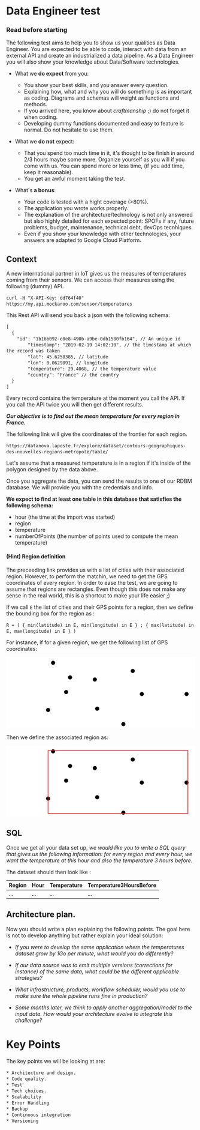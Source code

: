 # Data Engineer test

### Read before starting

The following test aims to help you to show us your qualities as Data Engineer. 
You are expected to be able to code, interact with data from an external API and create an industrialized a data pipeline. As a Data Engineer you will also show your knowledge about Data/Software technologies.

* What we **do expect** from you: 
    - You show your best skills, and you answer every question.
    - Explaining how, what and why you will do something is as important as coding. Diagrams and schemas will weight as functions and methods.
    - If you arrived here, you know about *craftmanship* ;) do not forget it when coding.
    - Developing dummy functions documented and easy to feature is normal. Do not hesitate to use them.

* What we **do not** expect:
    - That you spend too much time in it, it's thought to be finish in around 2/3 hours maybe some more. Organize yourself as you will if you come with us. You can spend more or less time, (if you add time, keep it reasonable).
    - You get an awful moment taking the test.

* What's **a bonus**:
    - Your code is tested with a hight coverage (>80%).
    - The application you wrote works properly.
    - The explanation of the architecture/technology is not only answered but also highly detailed for each expected point: 
        SPOFs if any, future problems, budget, maintenance, technical debt, devOps tecnhiques.
    - Even if you show your knowledge with other technologies, your answers are adapted to Google Cloud Platform.
 
## Context
A new international partner in IoT gives us the measures of temperatures coming from their sensors. 
We can access their measures using the following (dummy) API. 
 
``` 
curl -H "X-API-Key: dd764f40" https://my.api.mockaroo.com/sensor/temperatures
``` 
 
This Rest API will send you back a json with the following schema:

```
[
  {
    "id": "1b16b092-e8e8-490b-a9be-0db1580fb164", // An unique id 
        "timestamp": "2019-02-19 14:02:10", // the timestamp at which the record was taken
        "lat": 45.6258385, // latitude
        "lon": 0.0629891, // longitude
        "temperature": 29.4068, // the temperature value
        "country": "France" // the country
  }
]
```
 
Every record contains the temperature at the moment you call the API. If you call the API twice you will then get different results.
 
***Our objective is to find out the mean temperature for every region in France.***
 
The following link will give the coordinates of the frontier for each region.
 
```
https://datanova.laposte.fr/explore/dataset/contours-geographiques-des-nouvelles-regions-metropole/table/ 
```
Let's assume that a measured temperature is in a region if it's inside of the polygon designed by the data above.

Once you aggregate the data, you can send the results to one of our RDBM database. We will provide you with the credentials and info.
 
**We expect to find at least one table in this database that satisfies the following schema:**
 
 * hour (the time at the import was started)
 * region
 * temperature
 * numberOfPoints (the number of points used to compute the mean temperature)

#### (Hint) Region definition

The preceeding link provides us with a list of cities with their associated region. However, to perform the matchin, we need to get the GPS coordinates of every region. In order to ease the test, we are going to assume that regions are rectangles. Even though this does not make any sense in the real world, this is a shortcut to make your life easier ;)

If we call `E` the list of cities and their GPS points for a region, then we define the bounding box for the region as : 
``` 
R = ( { min(latitude) in E, min(longitude) in E } ; { max(latitude) in E, max(longitude) in E } )
```

For instance, if for a given region, we get the following list of GPS coordinates:

![Points within region](images/region-points.png)

Then we define the associated region as:

![Region shape](images/region-shape.png)

## SQL
 
Once we get all your data set up, *we would like you to write a SQL query that gives us the following information: for every region and every hour, we want the temperature at this hour and also the temperature 3 hours before.*
 
The dataset should then look like :
 
| Region  | Hour  | Temperature  | Temperature3HoursBefore  |
|---|---|---|---|
| ...  | ...  | ...  |  ... |
 
## Architecture plan. 

Now you should write a plan explaining the following points. The goal here is not to develop anything but rather explain your ideal solution:

* *If you were to develop the same application where the temperatures dataset grow by 1Go per minute, what would you do differently?* 

* *If our data source was to emit multiple versions (corrections for instance) of the same data, what could be the different applicable strategies?*

* *What infrastructure, products, workflow scheduler, would you use to make sure the whole pipeline runs fine in production?*

* *Some months later, we think to apply another aggregation/model to the input data. How would your architecture evolve to integrate this challenge?*


# Key Points
 
The key points we will be looking at are:
 
    * Architecture and design.
    * Code quality.
    * Test
    * Tech choices.
    * Scalability
    * Error Handling
    * Backup
    * Continuous integration
    * Versioning
